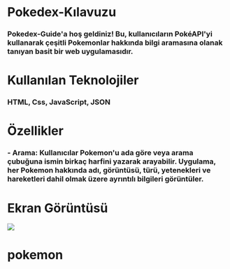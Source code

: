 <h1> Pokedex-Kılavuzu </h1>

<h3>Pokedex-Guide'a hoş geldiniz! Bu, kullanıcıların PokéAPI'yi kullanarak çeşitli Pokemonlar hakkında bilgi aramasına olanak tanıyan basit bir web uygulamasıdır.   </h3>

<h1>Kullanılan Teknolojiler </h1>

<h3>HTML, Css, JavaScript, JSON  </h3>

<h1>Özellikler </h1>

<h3> - Arama: Kullanıcılar Pokemon'u ada göre veya arama çubuğuna ismin birkaç harfini yazarak arayabilir. Uygulama, her Pokemon hakkında adı, görüntüsü, türü, yetenekleri ve hareketleri dahil olmak üzere ayrıntılı bilgileri görüntüler.
 </h3>

<h1>Ekran Görüntüsü </h1>



![](pokemon.gif)
# pokemon
